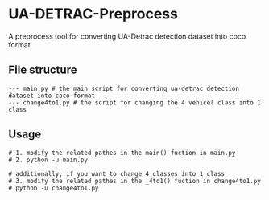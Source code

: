 # UA-DETRAC-Preprocess
A preprocess tool for converting UA-Detrac detection dataset into coco format

## File structure
```
--- main.py # the main script for converting ua-detrac detection dataset into coco format
--- change4to1.py # the script for changing the 4 vehicel class into 1 class
```

## Usage
```
# 1. modify the related pathes in the main() fuction in main.py
# 2. python -u main.py

# additionally, if you want to change 4 classes into 1 class
# 3. modify the related pathes in the _4to1() fuction in change4to1.py
# python -u change4to1.py
```